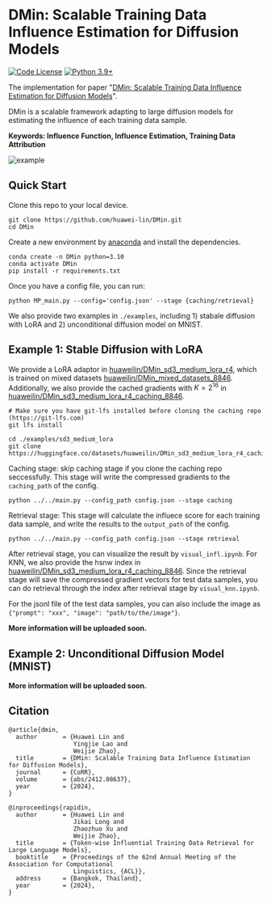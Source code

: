 # DMin: Scalable Training Data Influence Estimation for Diffusion Models

[![Code License](https://img.shields.io/badge/Code%20License-Apache_2.0-green.svg)](https://github.com/huawei-lin/LLMsEasyFinetune/blob/master/LICENSE)
[![Python 3.9+](https://img.shields.io/badge/python-3.9+-blue.svg)](https://www.python.org/downloads/release/python-390/)

The implementation for paper "[DMin: Scalable Training Data Influence Estimation for Diffusion Models](https://arxiv.org/abs/2412.08637)".

DMin is a scalable framework adapting to large diffusion models for estimating the influence of each training data sample. 

**Keywords: Influence Function, Influence Estimation, Training Data Attribution**

![example](assets/examples.jpg)

## Quick Start
Clone this repo to your local device.
```
git clone https://github.com/huawei-lin/DMin.git
cd DMin
```

Create a new environment by [anaconda](https://www.anaconda.com/download) and install the dependencies.
```
conda create -n DMin python=3.10
conda activate DMin
pip install -r requirements.txt
```

Once you have a config file, you can run:
```
python MP_main.py --config='config.json' --stage {caching/retrieval}
```

We also provide two examples in `./examples`, including 1) stabale diffusion with LoRA and 2) unconditional diffusion model on MNIST.

## Example 1: Stable Diffusion with LoRA

We provide a LoRA adaptor in [huaweilin/DMin_sd3_medium_lora_r4](https://huggingface.co/huaweilin/DMin_sd3_medium_lora_r4), which is trained on mixed datasets [huaweilin/DMin_mixed_datasets_8846](https://huggingface.co/datasets/huaweilin/DMin_mixed_datasets_8846). Additionally, we also provide the cached gradients with $K=2^{16}$ in [huaweilin/DMin_sd3_medium_lora_r4_caching_8846](https://huggingface.co/datasets/huaweilin/DMin_sd3_medium_lora_r4_caching_8846).

```
# Make sure you have git-lfs installed before cloning the caching repo (https://git-lfs.com)
git lfs install

cd ./examples/sd3_medium_lora
git clone https://huggingface.co/datasets/huaweilin/DMin_sd3_medium_lora_r4_caching_8846
```

Caching stage: skip caching stage if you clone the caching repo seccessfully. This stage will write the compressed gradients to the `caching_path` of the config.
```
python ../../main.py --config_path config.json --stage caching
```

Retrieval stage: This stage will calculate the influece score for each training data sample, and write the results to the `output_path` of the config.
```
python ../../main.py --config_path config.json --stage retrieval
```

After retrieval stage, you can visualize the result by `visual_infl.ipynb`. For KNN, we also provide the hsnw index in [huaweilin/DMin_sd3_medium_lora_r4_caching_8846](https://huggingface.co/datasets/huaweilin/DMin_sd3_medium_lora_r4_caching_8846). Since the retrieval stage will save the compressed gradient vectors for test data samples, you can do retrieval through the index after retrieval stage by `visual_knn.ipynb`.

For the jsonl file of the test data samples, you can also include the image as `{"prompt": "xxx", "image": "path/to/the/image"}`.

**More information will be uploaded soon.**

## Example 2: Unconditional Diffusion Model (MNIST)

**More information will be uploaded soon.**


## Citation

```
@article{dmin,
  author       = {Huawei Lin and
                  Yingjie Lao and
                  Weijie Zhao},
  title        = {DMin: Scalable Training Data Influence Estimation for Diffusion Models},
  journal      = {CoRR},
  volume       = {abs/2412.08637},
  year         = {2024},
}

@inproceedings{rapidin,
  author       = {Huawei Lin and
                  Jikai Long and
                  Zhaozhuo Xu and
                  Weijie Zhao},
  title        = {Token-wise Influential Training Data Retrieval for Large Language Models},
  booktitle    = {Proceedings of the 62nd Annual Meeting of the Association for Computational
                  Linguistics, {ACL}},
  address      = {Bangkok, Thailand},
  year         = {2024},
}
```
